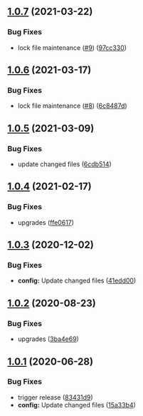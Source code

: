 ## [1.0.7](https://github.com/dword-design/proxyquire/compare/v1.0.6...v1.0.7) (2021-03-22)


### Bug Fixes

* lock file maintenance ([#9](https://github.com/dword-design/proxyquire/issues/9)) ([97cc330](https://github.com/dword-design/proxyquire/commit/97cc33061e3dc151d0ddd1d5cbeb6aa55d69fa3e))

## [1.0.6](https://github.com/dword-design/proxyquire/compare/v1.0.5...v1.0.6) (2021-03-17)


### Bug Fixes

* lock file maintenance ([#8](https://github.com/dword-design/proxyquire/issues/8)) ([6c8487d](https://github.com/dword-design/proxyquire/commit/6c8487d40fae02eb124253004ab07d8d5bf9b55b))

## [1.0.5](https://github.com/dword-design/proxyquire/compare/v1.0.4...v1.0.5) (2021-03-09)


### Bug Fixes

* update changed files ([6cdb514](https://github.com/dword-design/proxyquire/commit/6cdb5146e2fb78625302cdee756a5d331bf4fc77))

## [1.0.4](https://github.com/dword-design/proxyquire/compare/v1.0.3...v1.0.4) (2021-02-17)


### Bug Fixes

* upgrades ([ffe0617](https://github.com/dword-design/proxyquire/commit/ffe06173638ed9d2d281570eacc10fd7d30923d1))

## [1.0.3](https://github.com/dword-design/proxyquire/compare/v1.0.2...v1.0.3) (2020-12-02)


### Bug Fixes

* **config:** Update changed files ([41edd00](https://github.com/dword-design/proxyquire/commit/41edd004a85b683399b013a03ceb1371cb082510))

## [1.0.2](https://github.com/dword-design/proxyquire/compare/v1.0.1...v1.0.2) (2020-08-23)


### Bug Fixes

* upgrades ([3ba4e69](https://github.com/dword-design/proxyquire/commit/3ba4e691ea895daf98b69bb36d24743958e89448))

## [1.0.1](https://github.com/dword-design/proxyquire/compare/v1.0.0...v1.0.1) (2020-06-28)


### Bug Fixes

* trigger release ([83431d9](https://github.com/dword-design/proxyquire/commit/83431d98ae0630d9fba6ba7547bc014d61934fc1))
* **config:** Update changed files ([15a33b4](https://github.com/dword-design/proxyquire/commit/15a33b48f57f77e4fc81712ab9e13fe12deea925))
